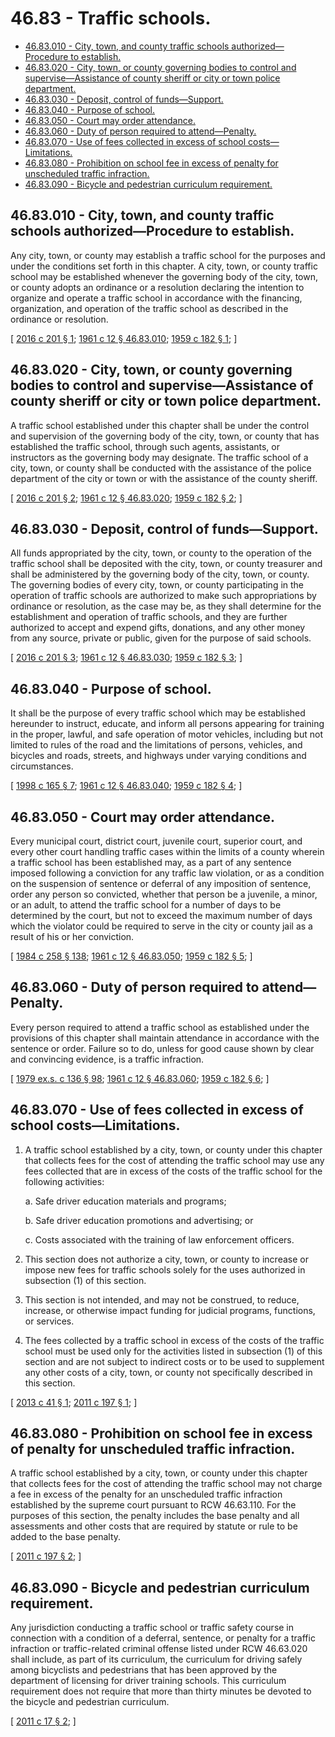 # 46.83 - Traffic schools.
* [46.83.010 - City, town, and county traffic schools authorized—Procedure to establish.](#4683010---city-town-and-county-traffic-schools-authorizedprocedure-to-establish)
* [46.83.020 - City, town, or county governing bodies to control and supervise—Assistance of county sheriff or city or town police department.](#4683020---city-town-or-county-governing-bodies-to-control-and-superviseassistance-of-county-sheriff-or-city-or-town-police-department)
* [46.83.030 - Deposit, control of funds—Support.](#4683030---deposit-control-of-fundssupport)
* [46.83.040 - Purpose of school.](#4683040---purpose-of-school)
* [46.83.050 - Court may order attendance.](#4683050---court-may-order-attendance)
* [46.83.060 - Duty of person required to attend—Penalty.](#4683060---duty-of-person-required-to-attendpenalty)
* [46.83.070 - Use of fees collected in excess of school costs—Limitations.](#4683070---use-of-fees-collected-in-excess-of-school-costslimitations)
* [46.83.080 - Prohibition on school fee in excess of penalty for unscheduled traffic infraction.](#4683080---prohibition-on-school-fee-in-excess-of-penalty-for-unscheduled-traffic-infraction)
* [46.83.090 - Bicycle and pedestrian curriculum requirement.](#4683090---bicycle-and-pedestrian-curriculum-requirement)
## 46.83.010 - City, town, and county traffic schools authorized—Procedure to establish.
Any city, town, or county may establish a traffic school for the purposes and under the conditions set forth in this chapter. A city, town, or county traffic school may be established whenever the governing body of the city, town, or county adopts an ordinance or a resolution declaring the intention to organize and operate a traffic school in accordance with the financing, organization, and operation of the traffic school as described in the ordinance or resolution.

\[ [2016 c 201 § 1](http://lawfilesext.leg.wa.gov/biennium/2015-16/Pdf/Bills/Session%20Laws/House/2918.SL.pdf?cite=2016%20c%20201%20§%201); [1961 c 12 § 46.83.010](http://leg.wa.gov/CodeReviser/documents/sessionlaw/1961c12.pdf?cite=1961%20c%2012%20§%2046.83.010); [1959 c 182 § 1](http://leg.wa.gov/CodeReviser/documents/sessionlaw/1959c182.pdf?cite=1959%20c%20182%20§%201); \]

## 46.83.020 - City, town, or county governing bodies to control and supervise—Assistance of county sheriff or city or town police department.
A traffic school established under this chapter shall be under the control and supervision of the governing body of the city, town, or county that has established the traffic school, through such agents, assistants, or instructors as the governing body may designate. The traffic school of a city, town, or county shall be conducted with the assistance of the police department of the city or town or with the assistance of the county sheriff.

\[ [2016 c 201 § 2](http://lawfilesext.leg.wa.gov/biennium/2015-16/Pdf/Bills/Session%20Laws/House/2918.SL.pdf?cite=2016%20c%20201%20§%202); [1961 c 12 § 46.83.020](http://leg.wa.gov/CodeReviser/documents/sessionlaw/1961c12.pdf?cite=1961%20c%2012%20§%2046.83.020); [1959 c 182 § 2](http://leg.wa.gov/CodeReviser/documents/sessionlaw/1959c182.pdf?cite=1959%20c%20182%20§%202); \]

## 46.83.030 - Deposit, control of funds—Support.
All funds appropriated by the city, town, or county to the operation of the traffic school shall be deposited with the city, town, or county treasurer and shall be administered by the governing body of the city, town, or county. The governing bodies of every city, town, or county participating in the operation of traffic schools are authorized to make such appropriations by ordinance or resolution, as the case may be, as they shall determine for the establishment and operation of traffic schools, and they are further authorized to accept and expend gifts, donations, and any other money from any source, private or public, given for the purpose of said schools.

\[ [2016 c 201 § 3](http://lawfilesext.leg.wa.gov/biennium/2015-16/Pdf/Bills/Session%20Laws/House/2918.SL.pdf?cite=2016%20c%20201%20§%203); [1961 c 12 § 46.83.030](http://leg.wa.gov/CodeReviser/documents/sessionlaw/1961c12.pdf?cite=1961%20c%2012%20§%2046.83.030); [1959 c 182 § 3](http://leg.wa.gov/CodeReviser/documents/sessionlaw/1959c182.pdf?cite=1959%20c%20182%20§%203); \]

## 46.83.040 - Purpose of school.
It shall be the purpose of every traffic school which may be established hereunder to instruct, educate, and inform all persons appearing for training in the proper, lawful, and safe operation of motor vehicles, including but not limited to rules of the road and the limitations of persons, vehicles, and bicycles and roads, streets, and highways under varying conditions and circumstances.

\[ [1998 c 165 § 7](http://lawfilesext.leg.wa.gov/biennium/1997-98/Pdf/Bills/Session%20Laws/House/2439-S.SL.pdf?cite=1998%20c%20165%20§%207); [1961 c 12 § 46.83.040](http://leg.wa.gov/CodeReviser/documents/sessionlaw/1961c12.pdf?cite=1961%20c%2012%20§%2046.83.040); [1959 c 182 § 4](http://leg.wa.gov/CodeReviser/documents/sessionlaw/1959c182.pdf?cite=1959%20c%20182%20§%204); \]

## 46.83.050 - Court may order attendance.
Every municipal court, district court, juvenile court, superior court, and every other court handling traffic cases within the limits of a county wherein a traffic school has been established may, as a part of any sentence imposed following a conviction for any traffic law violation, or as a condition on the suspension of sentence or deferral of any imposition of sentence, order any person so convicted, whether that person be a juvenile, a minor, or an adult, to attend the traffic school for a number of days to be determined by the court, but not to exceed the maximum number of days which the violator could be required to serve in the city or county jail as a result of his or her conviction.

\[ [1984 c 258 § 138](http://leg.wa.gov/CodeReviser/documents/sessionlaw/1984c258.pdf?cite=1984%20c%20258%20§%20138); [1961 c 12 § 46.83.050](http://leg.wa.gov/CodeReviser/documents/sessionlaw/1961c12.pdf?cite=1961%20c%2012%20§%2046.83.050); [1959 c 182 § 5](http://leg.wa.gov/CodeReviser/documents/sessionlaw/1959c182.pdf?cite=1959%20c%20182%20§%205); \]

## 46.83.060 - Duty of person required to attend—Penalty.
Every person required to attend a traffic school as established under the provisions of this chapter shall maintain attendance in accordance with the sentence or order. Failure so to do, unless for good cause shown by clear and convincing evidence, is a traffic infraction.

\[ [1979 ex.s. c 136 § 98](http://leg.wa.gov/CodeReviser/documents/sessionlaw/1979ex1c136.pdf?cite=1979%20ex.s.%20c%20136%20§%2098); [1961 c 12 § 46.83.060](http://leg.wa.gov/CodeReviser/documents/sessionlaw/1961c12.pdf?cite=1961%20c%2012%20§%2046.83.060); [1959 c 182 § 6](http://leg.wa.gov/CodeReviser/documents/sessionlaw/1959c182.pdf?cite=1959%20c%20182%20§%206); \]

## 46.83.070 - Use of fees collected in excess of school costs—Limitations.
1. A traffic school established by a city, town, or county under this chapter that collects fees for the cost of attending the traffic school may use any fees collected that are in excess of the costs of the traffic school for the following activities:

    a. Safe driver education materials and programs;

    b. Safe driver education promotions and advertising; or

    c. Costs associated with the training of law enforcement officers.

2. This section does not authorize a city, town, or county to increase or impose new fees for traffic schools solely for the uses authorized in subsection (1) of this section.

3. This section is not intended, and may not be construed, to reduce, increase, or otherwise impact funding for judicial programs, functions, or services.

4. The fees collected by a traffic school in excess of the costs of the traffic school must be used only for the activities listed in subsection (1) of this section and are not subject to indirect costs or to be used to supplement any other costs of a city, town, or county not specifically described in this section.

\[ [2013 c 41 § 1](http://lawfilesext.leg.wa.gov/biennium/2013-14/Pdf/Bills/Session%20Laws/House/1790.SL.pdf?cite=2013%20c%2041%20§%201); [2011 c 197 § 1](http://lawfilesext.leg.wa.gov/biennium/2011-12/Pdf/Bills/Session%20Laws/House/1473.SL.pdf?cite=2011%20c%20197%20§%201); \]

## 46.83.080 - Prohibition on school fee in excess of penalty for unscheduled traffic infraction.
A traffic school established by a city, town, or county under this chapter that collects fees for the cost of attending the traffic school may not charge a fee in excess of the penalty for an unscheduled traffic infraction established by the supreme court pursuant to RCW 46.63.110. For the purposes of this section, the penalty includes the base penalty and all assessments and other costs that are required by statute or rule to be added to the base penalty.

\[ [2011 c 197 § 2](http://lawfilesext.leg.wa.gov/biennium/2011-12/Pdf/Bills/Session%20Laws/House/1473.SL.pdf?cite=2011%20c%20197%20§%202); \]

## 46.83.090 - Bicycle and pedestrian curriculum requirement.
Any jurisdiction conducting a traffic school or traffic safety course in connection with a condition of a deferral, sentence, or penalty for a traffic infraction or traffic-related criminal offense listed under RCW 46.63.020 shall include, as part of its curriculum, the curriculum for driving safely among bicyclists and pedestrians that has been approved by the department of licensing for driver training schools. This curriculum requirement does not require that more than thirty minutes be devoted to the bicycle and pedestrian curriculum.

\[ [2011 c 17 § 2](http://lawfilesext.leg.wa.gov/biennium/2011-12/Pdf/Bills/Session%20Laws/House/1129.SL.pdf?cite=2011%20c%2017%20§%202); \]

